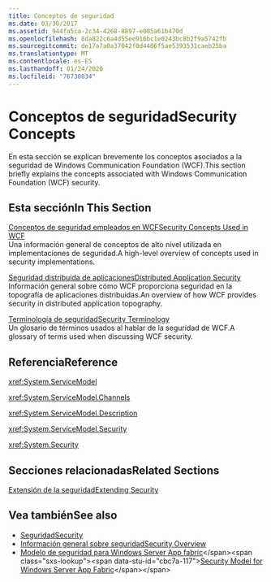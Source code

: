 ```yaml
---
title: Conceptos de seguridad
ms.date: 03/30/2017
ms.assetid: 944fa5ca-2c34-4268-8897-e005a61b470d
ms.openlocfilehash: 8da822c6a4d55ee916bc1e0243bc8b2f9a5742fb
ms.sourcegitcommit: de17a7a0a37042f0d4406f5ae5393531caeb25ba
ms.translationtype: MT
ms.contentlocale: es-ES
ms.lasthandoff: 01/24/2020
ms.locfileid: "76730834"
---
```

# <a name="security-concepts"></a><span data-ttu-id="cbc7a-102">Conceptos de seguridad</span><span class="sxs-lookup"><span data-stu-id="cbc7a-102">Security Concepts</span></span>
<span data-ttu-id="cbc7a-103">En esta sección se explican brevemente los conceptos asociados a la seguridad de Windows Communication Foundation (WCF).</span><span class="sxs-lookup"><span data-stu-id="cbc7a-103">This section briefly explains the concepts associated with Windows Communication Foundation (WCF) security.</span></span>  
  
## <a name="in-this-section"></a><span data-ttu-id="cbc7a-104">Esta sección</span><span class="sxs-lookup"><span data-stu-id="cbc7a-104">In This Section</span></span>  
 [<span data-ttu-id="cbc7a-105">Conceptos de seguridad empleados en WCF</span><span class="sxs-lookup"><span data-stu-id="cbc7a-105">Security Concepts Used in WCF</span></span>](../../../../docs/framework/wcf/feature-details/security-concepts-used-in-wcf.md)  
 <span data-ttu-id="cbc7a-106">Una información general de conceptos de alto nivel utilizada en implementaciones de seguridad.</span><span class="sxs-lookup"><span data-stu-id="cbc7a-106">A high-level overview of concepts used in security implementations.</span></span>  
  
 [<span data-ttu-id="cbc7a-107">Seguridad distribuida de aplicaciones</span><span class="sxs-lookup"><span data-stu-id="cbc7a-107">Distributed Application Security</span></span>](../../../../docs/framework/wcf/feature-details/distributed-application-security.md)  
 <span data-ttu-id="cbc7a-108">Información general sobre cómo WCF proporciona seguridad en la topografía de aplicaciones distribuidas.</span><span class="sxs-lookup"><span data-stu-id="cbc7a-108">An overview of how WCF provides security in distributed application topography.</span></span>  
  
 [<span data-ttu-id="cbc7a-109">Terminología de seguridad</span><span class="sxs-lookup"><span data-stu-id="cbc7a-109">Security Terminology</span></span>](../../../../docs/framework/wcf/feature-details/wcf-security-terminology.md)  
 <span data-ttu-id="cbc7a-110">Un glosario de términos usados al hablar de la seguridad de WCF.</span><span class="sxs-lookup"><span data-stu-id="cbc7a-110">A glossary of terms used when discussing WCF security.</span></span>  
  
## <a name="reference"></a><span data-ttu-id="cbc7a-111">Referencia</span><span class="sxs-lookup"><span data-stu-id="cbc7a-111">Reference</span></span>  
 <xref:System.ServiceModel>  
  
 <xref:System.ServiceModel.Channels>  
  
 <xref:System.ServiceModel.Description>  
  
 <xref:System.ServiceModel.Security>  
  
 <xref:System.Security>  
  
## <a name="related-sections"></a><span data-ttu-id="cbc7a-112">Secciones relacionadas</span><span class="sxs-lookup"><span data-stu-id="cbc7a-112">Related Sections</span></span>  
 [<span data-ttu-id="cbc7a-113">Extensión de la seguridad</span><span class="sxs-lookup"><span data-stu-id="cbc7a-113">Extending Security</span></span>](../../../../docs/framework/wcf/extending/extending-security.md)  
  
## <a name="see-also"></a><span data-ttu-id="cbc7a-114">Vea también</span><span class="sxs-lookup"><span data-stu-id="cbc7a-114">See also</span></span>

- [<span data-ttu-id="cbc7a-115">Seguridad</span><span class="sxs-lookup"><span data-stu-id="cbc7a-115">Security</span></span>](../../../../docs/framework/wcf/feature-details/security.md)
- [<span data-ttu-id="cbc7a-116">Información general sobre seguridad</span><span class="sxs-lookup"><span data-stu-id="cbc7a-116">Security Overview</span></span>](../../../../docs/framework/wcf/feature-details/security-overview.md)
- <span data-ttu-id="cbc7a-117">[Modelo de seguridad para Windows Server App fabric](https://docs.microsoft.com/previous-versions/appfabric/ee677202(v=azure.10))</span><span class="sxs-lookup"><span data-stu-id="cbc7a-117">[Security Model for Windows Server App Fabric](https://docs.microsoft.com/previous-versions/appfabric/ee677202(v=azure.10))</span></span>

